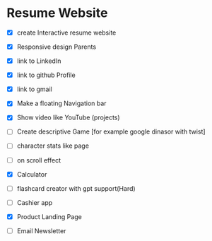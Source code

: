 # Resume Website

- [x] create Interactive resume website
- [x] Responsive design Parents
- [x] link to LinkedIn
- [x] link to github Profile
- [x] link to gmail
- [X] Make a floating Navigation bar
- [X] Show video like YouTube (projects)
- [ ] Create descriptive Game [for example google dinasor with twist]
- [ ] character stats like page
- [ ] on scroll effect
- [X] Calculator
- [ ] flashcard creator with gpt support(Hard)
- [ ] Cashier app
- [X] Product Landing Page
- [ ] Email Newsletter




